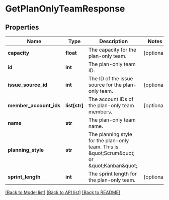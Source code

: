 # GetPlanOnlyTeamResponse

## Properties
Name | Type | Description | Notes
------------ | ------------- | ------------- | -------------
**capacity** | **float** | The capacity for the plan-only team. | [optional] 
**id** | **int** | The plan-only team ID. | 
**issue_source_id** | **int** | The ID of the issue source for the plan-only team. | [optional] 
**member_account_ids** | **list[str]** | The account IDs of the plan-only team members. | [optional] 
**name** | **str** | The plan-only team name. | 
**planning_style** | **str** | The planning style for the plan-only team. This is \&quot;Scrum\&quot; or \&quot;Kanban\&quot;. | 
**sprint_length** | **int** | The sprint length for the plan-only team. | [optional] 

[[Back to Model list]](../README.md#documentation-for-models) [[Back to API list]](../README.md#documentation-for-api-endpoints) [[Back to README]](../README.md)

